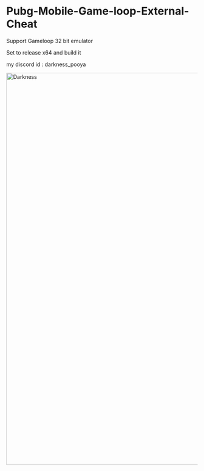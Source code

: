 # Pubg-Mobile-Game-loop-External-Cheat

Support Gameloop 32 bit emulator 

Set to release x64 and build it 

my discord id : darkness_pooya
  
<img src="https://cdn.discordapp.com/attachments/1138045950481412156/1143876431810658325/Screenshot_5.png" alt="Darkness" width="1919" height="1035">

